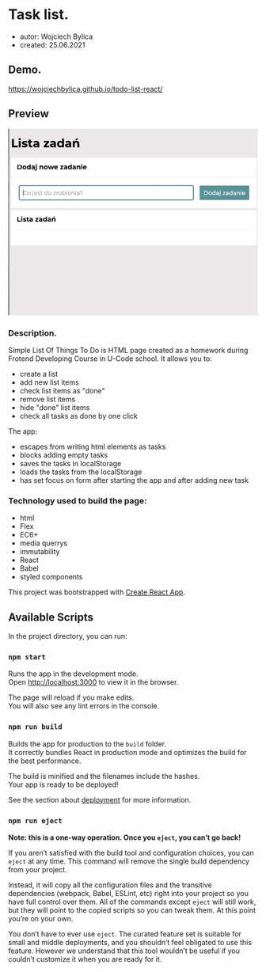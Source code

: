 # Task list.
- autor: Wojciech Bylica
- created: 25.06.2021
## Demo.
https://wojciechbylica.github.io/todo-list-react/
## Preview
![Preview](/public/images/taskListPreview.gif)
### Description.

Simple List Of Things To Do is HTML page created as a homework during Frotend Developing Course in U-Code school. It allows you to:
- create a list
- add new list items
- check list items as "done"
- remove list items
- hide "done" list items
- check all tasks as done by one click

The app:
- escapes from writing html elements as tasks
- blocks adding empty tasks 
- saves the tasks in localStorage
- loads the tasks from the localStorage
- has set focus on form after starting the app and after adding new task
### Technology used to build the page:
- html
- Flex
- EC6+
- media querrys
- immutability
- React
- Babel
- styled components

This project was bootstrapped with [Create React App](https://github.com/facebook/create-react-app).

## Available Scripts

In the project directory, you can run:

### `npm start`

Runs the app in the development mode.\
Open [http://localhost:3000](http://localhost:3000) to view it in the browser.

The page will reload if you make edits.\
You will also see any lint errors in the console.

### `npm run build`

Builds the app for production to the `build` folder.\
It correctly bundles React in production mode and optimizes the build for the best performance.

The build is minified and the filenames include the hashes.\
Your app is ready to be deployed!

See the section about [deployment](https://facebook.github.io/create-react-app/docs/deployment) for more information.

### `npm run eject`

**Note: this is a one-way operation. Once you `eject`, you can’t go back!**

If you aren’t satisfied with the build tool and configuration choices, you can `eject` at any time. This command will remove the single build dependency from your project.

Instead, it will copy all the configuration files and the transitive dependencies (webpack, Babel, ESLint, etc) right into your project so you have full control over them. All of the commands except `eject` will still work, but they will point to the copied scripts so you can tweak them. At this point you’re on your own.

You don’t have to ever use `eject`. The curated feature set is suitable for small and middle deployments, and you shouldn’t feel obligated to use this feature. However we understand that this tool wouldn’t be useful if you couldn’t customize it when you are ready for it.

